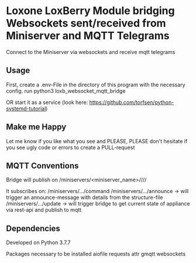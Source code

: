 # Loxone LoxBerry Module bridging Websockets sent/received from Miniserver and MQTT Telegrams
 Connect to the Miniserver via websockets and receive mqtt telegrams

## Usage
First, create a .env-File in the directory of this program with the necessary config.
run python3 loxb_websocket_mqtt_bridge

OR start it as a service (look here: https://github.com/torfsen/python-systemd-tutorial)


## Make me Happy
Let me know if you like what you see and PLEASE, PLEASE don't hesitate if you see ugly code or errors to create a PULL-request


## MQTT Conventions

Bridge will publish on /miniservers/<miniserver_name>/<room>/<category>/<device name>/<UUID>

It subscribes on:
    /miniservers/.../command
    /miniservers/.../announce -> will trigger an announce-message with details from the structure-file
    /miniservers/.../update -> will trigger bridge to get current state of appliance via rest-api and publish to mqtt
    
    
## Dependencies

Developed on Python 3.7.7

Packages necessary to be installed
    aiofile
    requests
    attr
    gmqtt
    websockets
    